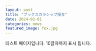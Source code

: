 ```yaml
---
layout: post
title: "ブックスカラシップ授与"
date: 2024-02-01
categories: news
featured_image: fox.jpg
---
```


테스트 페이지입니다. 10글자까지 표시 됩니다.
